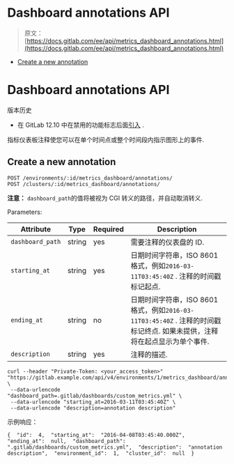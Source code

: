# Dashboard annotations API

> 原文：[https://docs.gitlab.com/ee/api/metrics_dashboard_annotations.html](https://docs.gitlab.com/ee/api/metrics_dashboard_annotations.html)

*   [Create a new annotation](#create-a-new-annotation)

# Dashboard annotations API[](#dashboard-annotations-api "Permalink")

版本历史

*   在 GitLab 12.10 中在禁用的功能标志后面[引入](https://gitlab.com/gitlab-org/gitlab/-/merge_requests/29089) .

指标仪表板注释使您可以在单个时间点或整个时间段内指示图形上的事件.

## Create a new annotation[](#create-a-new-annotation "Permalink")

```
POST /environments/:id/metrics_dashboard/annotations/
POST /clusters/:id/metrics_dashboard/annotations/ 
```

**注意：** `dashboard_path`的值将被视为 CGI 转义的路径，并自动取消转义.

Parameters:

| Attribute | Type | Required | Description |
| --- | --- | --- | --- |
| `dashboard_path` | string | yes | 需要注释的仪表盘的 ID. |
| `starting_at` | string | yes | 日期时间字符串，ISO 8601 格式，例如`2016-03-11T03:45:40Z` . 注释的时间戳标记起点. |
| `ending_at` | string | no | 日期时间字符串，ISO 8601 格式，例如`2016-03-11T03:45:40Z` . 注释的时间戳标记终点. 如果未提供，注释将在起点显示为单个事件. |
| `description` | string | yes | 注释的描述. |

```
curl --header "Private-Token: <your_access_token>" "https://gitlab.example.com/api/v4/environments/1/metrics_dashboard/annotations" \
 --data-urlencode "dashboard_path=.gitlab/dashboards/custom_metrics.yml" \
 --data-urlencode "starting_at=2016-03-11T03:45:40Z" \
 --data-urlencode "description=annotation description" 
```

示例响应：

```
{  "id":  4,  "starting_at":  "2016-04-08T03:45:40.000Z",  "ending_at":  null,  "dashboard_path":  ".gitlab/dashboards/custom_metrics.yml",  "description":  "annotation description",  "environment_id":  1,  "cluster_id":  null  } 
```